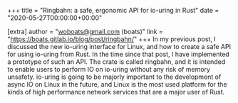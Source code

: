 +++
title = "Ringbahn: a safe, ergonomic API for io-uring in Rust"
date = "2020-05-27T00:00:00+00:00"

[extra]
author = "woboats@gmail.com (boats)"
link = "https://boats.gitlab.io/blog/post/ringbahn/"
+++
In my previous post, I discussed the new io-uring interface for Linux, and how to create a safe API for using io-uring from Rust. In the time since that post, I have implemented a prototype of such an API. The crate is called ringbahn, and it is intended to enable users to perform IO on io-uring without any risk of memory unsafety.
io-uring is going to be majorly important to the development of async IO on Linux in the future, and Linux is the most used platform for the kinds of high performance network services that are a major user of Rust.